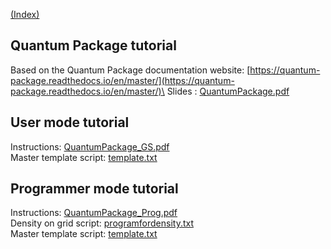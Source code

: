 [(Index)](https://dtraore97.github.io/)

## Quantum Package tutorial
Based on the Quantum Package documentation website: [https://quantum-package.readthedocs.io/en/master/](https://quantum-package.readthedocs.io/en/master/)\
Slides : [QuantumPackage.pdf](https://dtraore97.github.io/QuantumPackage.pdf)

## User mode tutorial
Instructions: [QuantumPackage_GS.pdf](https://dtraore97.github.io/QuantumPackage_GS(v2).pdf)\
Master template script:  [template.txt](https://dtraore97.github.io/script_for_master.txt)

## Programmer mode tutorial
Instructions: [QuantumPackage_Prog.pdf](https://dtraore97.github.io/QuantumPackage_Prog(v3).pdf)\
Density on grid script: [programfordensity.txt](https://dtraore97.github.io/programfordensity.txt)\
Master template script:  [template.txt](https://dtraore97.github.io/script_for_master.txt)

